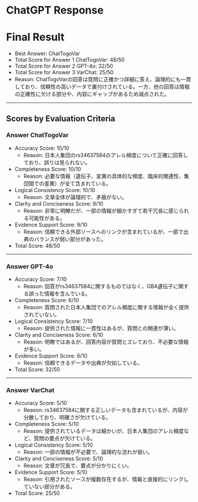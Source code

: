 # ChatGPT Response

# Final Result

- Best Answer: ChatTogoVar
- Total Score for Answer 1 ChatTogoVar: 48/50
- Total Score for Answer 2 GPT-4o: 32/50
- Total Score for Answer 3 VarChat: 25/50
- Reason: ChatTogoVarの回答は質問に正確かつ詳細に答え、論理的にも一貫しており、信頼性の高いデータで裏付けされている。一方、他の回答は情報の正確性に欠ける部分や、内容にギャップがあるため減点された。

---

## Scores by Evaluation Criteria

### Answer ChatTogoVar
- Accuracy Score: 10/10
  - Reason: 日本人集団のrs34637584のアレル頻度について正確に回答しており、誤りは見られない。
- Completeness Score: 10/10
  - Reason: 必要な情報（遺伝子、変異の具体的な頻度、臨床的関連性、集団間での差異）が全て含まれている。
- Logical Consistency Score: 10/10
  - Reason: 文章全体が論理的で、矛盾がない。
- Clarity and Conciseness Score: 9/10
  - Reason: 非常に明瞭だが、一部の情報が細かすぎて若干冗長に感じられる可能性がある。
- Evidence Support Score: 9/10
  - Reason: 信頼できる外部ソースへのリンクが含まれているが、一部で出典のバランスが弱い部分があった。
- Total Score: 48/50

---

### Answer GPT-4o
- Accuracy Score: 7/10
  - Reason: 回答がrs34637584に関するものではなく、GBA遺伝子に関する誤った情報を含んでいる。
- Completeness Score: 6/10
  - Reason: 質問された日本人集団でのアレル頻度に関する情報が全く提供されていない。
- Logical Consistency Score: 7/10
  - Reason: 提供された情報に一貫性はあるが、質問との関連が薄い。
- Clarity and Conciseness Score: 6/10
  - Reason: 明瞭ではあるが、回答内容が質問とズレており、不必要な情報が多い。
- Evidence Support Score: 6/10
  - Reason: 信頼できるデータや出典が欠如している。
- Total Score: 32/50

---

### Answer VarChat
- Accuracy Score: 5/10
  - Reason: rs34637584に関する正しいデータも含まれているが、内容が分散しており、明確さが欠けている。
- Completeness Score: 5/10
  - Reason: 提供されているデータは細かいが、日本人集団のアレル頻度など、質問の要点が欠けている。
- Logical Consistency Score: 5/10
  - Reason: 一部の情報が不必要で、論理的な流れが弱い。
- Clarity and Conciseness Score: 5/10
  - Reason: 文章が冗長で、要点が分かりにくい。
- Evidence Support Score: 5/10
  - Reason: 引用されたソースが複数存在するが、情報と直接的にリンクしていない部分がある。
- Total Score: 25/50